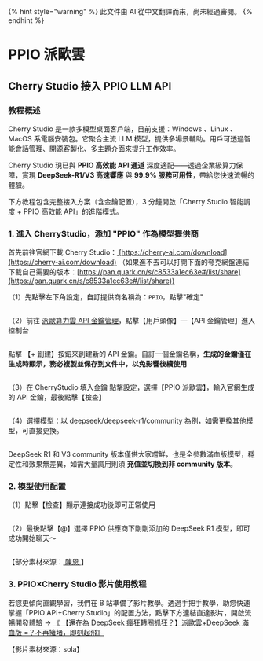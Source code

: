 
{% hint style="warning" %}
此文件由 AI 從中文翻譯而來，尚未經過審閱。
{% endhint %}

# PPIO 派歐雲

## Cherry Studio 接入 PPIO LLM API

### [​](https://ppinfra.com/docs/third-party/cherry-studio-use#%E6%95%99%E7%A8%8B%E6%A6%82%E8%BF%B0)教程概述 <a href="#e6-95-99-e7-a8-8b-e6-a6-82-e8-bf-b0" id="e6-95-99-e7-a8-8b-e6-a6-82-e8-bf-b0"></a>

Cherry Studio 是一款多模型桌面客戶端，目前支援：Windows 、Linux 、MacOS 系電腦安裝包。它聚合主流 LLM 模型，提供多場景輔助。用戶可透過智能會話管理、開源客製化、多主題介面來提升工作效率。

Cherry Studio 現已與 **PPIO 高效能 API 通道** 深度適配——透過企業級算力保障，實現 **DeepSeek-R1/V3 高速響應** 與 **99.9% 服務可用性**，帶給您快速流暢的體驗。

下方教程包含完整接入方案（含金鑰配置），3 分鐘開啟「Cherry Studio 智能調度 + PPIO 高效能 API」的進階模式。

### [​](https://ppinfra.com/docs/third-party/cherry-studio-use#1-%E8%BF%9B%E5%85%A5-cherrystudio%EF%BC%8C%E6%B7%BB%E5%8A%A0-%E2%80%9Cppio%E2%80%9D-%E4%BD%9C%E4%B8%BA%E6%A8%A1%E5%9E%8B%E6%8F%90%E4%BE%9B%E5%95%86)1. 進入 CherryStudio，添加 "PPIO" 作為模型提供商 <a href="#id-1-e8-bf-9b-e5-85-a5-cherrystudio-ef-bc-8c-e6-b7-bb-e5-8a-a0-e2-80-9cppio-e2-80-9d-e4-bd-9c-e4-b8-ba" id="id-1-e8-bf-9b-e5-85-a5-cherrystudio-ef-bc-8c-e6-b7-bb-e5-8a-a0-e2-80-9cppio-e2-80-9d-e4-bd-9c-e4-b8-ba"></a>

首先前往官網下載 Cherry Studio：[ ](https://cherry-ai.com/download)[https://cherry-ai.com/download](https://cherry-ai.com/download) （如果進不去可以打開下面的夸克網盤連結下載自己需要的版本：[https://pan.quark.cn/s/c8533a1ec63e#/list/share](https://pan.quark.cn/s/c8533a1ec63e#/list/share))

（1）先點擊左下角設定，自訂提供商名稱為：`PPIO`，點擊"確定"

<figure><img src="https://static.ppinfra.com/docs/image/llm/cherry-studio-setting.png" alt=""><figcaption></figcaption></figure>

（2）前往 [派歐算力雲 API 金鑰管理](https://ppinfra.com/user/register?invited_by=JYT9GD\&utm_source=github_cherry-studio)，點擊【用戶頭像】—【API 金鑰管理】進入控制台

<figure><img src="https://static.ppinfra.com/docs/image/llm/ppinfra-create-api-key-01.png" alt=""><figcaption></figcaption></figure>

點擊 【+ 創建】按鈕來創建新的 API 金鑰。自訂一個金鑰名稱，**生成的金鑰僅在生成時顯示，務必複製並保存到文件中，以免影響後續使用**

<figure><img src="https://static.ppinfra.com/docs/image/llm/ppinfra-create-api-key-02.png" alt=""><figcaption></figcaption></figure>

（3）在 CherryStudio 填入金鑰 點擊設定，選擇【PPIO 派歐雲】，輸入官網生成的 API 金鑰，最後點擊【檢查】

<figure><img src="https://static.ppinfra.com/docs/image/llm/cherry-studio-3601.PNG" alt=""><figcaption></figcaption></figure>

（4）選擇模型：以 deepseek/deepseek-r1/community 為例，如需更換其他模型，可直接更換。

<figure><img src="https://static.ppinfra.com/docs/image/llm/cherry-studio-3602.PNG" alt=""><figcaption></figcaption></figure>

DeepSeek R1 和 V3 community 版本僅供大家嚐鮮，也是全參數滿血版模型，穩定性和效果無差異，如需大量調用則須 **充值並切換到非 community 版本**。

### [​](https://ppinfra.com/docs/third-party/cherry-studio-use#2-%E6%A8%A1%E5%9E%8B%E4%BD%BF%E7%94%A8%E9%85%8D%E7%BD%AE)2. 模型使用配置 <a href="#id-2-e6-a8-a1-e5-9e-8b-e4-bd-bf-e7-94-a8-e9-85-8d-e7-bd-ae" id="id-2-e6-a8-a1-e5-9e-8b-e4-bd-bf-e7-94-a8-e9-85-8d-e7-bd-ae"></a>

（1）點擊【檢查】顯示連接成功後即可正常使用

<figure><img src="https://static.ppinfra.com/docs/image/llm/cherry-studio-3603.png" alt=""><figcaption></figcaption></figure>

（2）最後點擊【@】選擇 PPIO 供應商下剛剛添加的 DeepSeek R1 模型，即可成功開始聊天～

<figure><img src="https://static.ppinfra.com/docs/image/llm/cherry-studio-ppio-config-02.png" alt=""><figcaption></figcaption></figure>

【部分素材來源：[ 陳恩 ](https://www.kdocs.cn/l/ctGiF5K6PQoO)】

### [​](https://ppinfra.com/docs/third-party/cherry-studio-use#3-ppio%C3%97cherry-studio-%E8%A7%86%E9%A2%91%E4%BD%BF%E7%94%A8%E6%95%99%E7%A8%8B)3. PPIO×Cherry Studio 影片使用教程 <a href="#id-3-ppio-c3-97cherry-studio-e8-a7-86-e9-a2-91-e4-bd-bf-e7-94-a8-e6-95-99-e7-a8-8b" id="id-3-ppio-c3-97cherry-studio-e8-a7-86-e9-a2-91-e4-bd-bf-e7-94-a8-e6-95-99-e7-a8-8b"></a>

若您更傾向直觀學習，我們在 B 站準備了影片教學。透過手把手教學，助您快速掌握「PPIO API+Cherry Studio」的配置方法，點擊下方連結直達影片，開啟流暢開發體驗 → [《 【還在為 DeepSeek 瘋狂轉圈抓狂？】派歐雲+DeepSeek 滿血版 =？不再擁堵，即刻起飛》](https://www.bilibili.com/video/BV1BZNmeTEwg/?buvid=XX82F37818653072D274A6BB8A4FE7938A30C\&from_spmid=search.search-result.0.0\&is_story_h5=false\&mid=3CpKQv%2Bjnb8k6iTGlUl1eH8FTQ%2FSZMtL1rElX6M3iMo%3D\&plat_id=116\&share_from=ugc\&share_medium=android\&share_plat=android\&share_session_id=b892268f-5751-4f6e-9690-50b37855d346\&share_source=WEIXIN\&share_source=weixin\&share_tag=s_i\&spmid=united.player-video-detail.0.0\&timestamp=1739160448\&unique_k=eKDZuRP\&up_id=3546757841554023\&vd_source=50fea165795ccc47455a165f5bcaeed2)

【影片素材來源：sola】